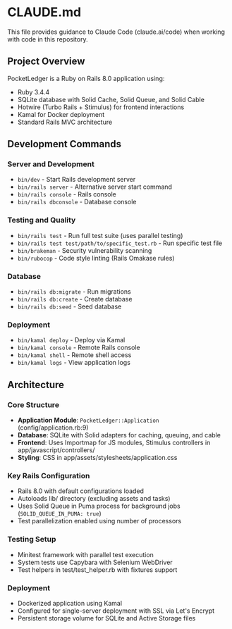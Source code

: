 # CLAUDE.md

This file provides guidance to Claude Code (claude.ai/code) when working with code in this repository.

## Project Overview

PocketLedger is a Ruby on Rails 8.0 application using:
- Ruby 3.4.4
- SQLite database with Solid Cache, Solid Queue, and Solid Cable
- Hotwire (Turbo Rails + Stimulus) for frontend interactions
- Kamal for Docker deployment
- Standard Rails MVC architecture

## Development Commands

### Server and Development
- `bin/dev` - Start Rails development server
- `bin/rails server` - Alternative server start command
- `bin/rails console` - Rails console
- `bin/rails dbconsole` - Database console

### Testing and Quality
- `bin/rails test` - Run full test suite (uses parallel testing)
- `bin/rails test test/path/to/specific_test.rb` - Run specific test file
- `bin/brakeman` - Security vulnerability scanning
- `bin/rubocop` - Code style linting (Rails Omakase rules)

### Database
- `bin/rails db:migrate` - Run migrations
- `bin/rails db:create` - Create database
- `bin/rails db:seed` - Seed database

### Deployment
- `bin/kamal deploy` - Deploy via Kamal
- `bin/kamal console` - Remote Rails console
- `bin/kamal shell` - Remote shell access
- `bin/kamal logs` - View application logs

## Architecture

### Core Structure
- **Application Module**: `PocketLedger::Application` (config/application.rb:9)
- **Database**: SQLite with Solid adapters for caching, queuing, and cable
- **Frontend**: Uses Importmap for JS modules, Stimulus controllers in app/javascript/controllers/
- **Styling**: CSS in app/assets/stylesheets/application.css

### Key Rails Configuration
- Rails 8.0 with default configurations loaded
- Autoloads lib/ directory (excluding assets and tasks)
- Uses Solid Queue in Puma process for background jobs (`SOLID_QUEUE_IN_PUMA: true`)
- Test parallelization enabled using number of processors

### Testing Setup
- Minitest framework with parallel test execution
- System tests use Capybara with Selenium WebDriver
- Test helpers in test/test_helper.rb with fixtures support

### Deployment
- Dockerized application using Kamal
- Configured for single-server deployment with SSL via Let's Encrypt
- Persistent storage volume for SQLite and Active Storage files